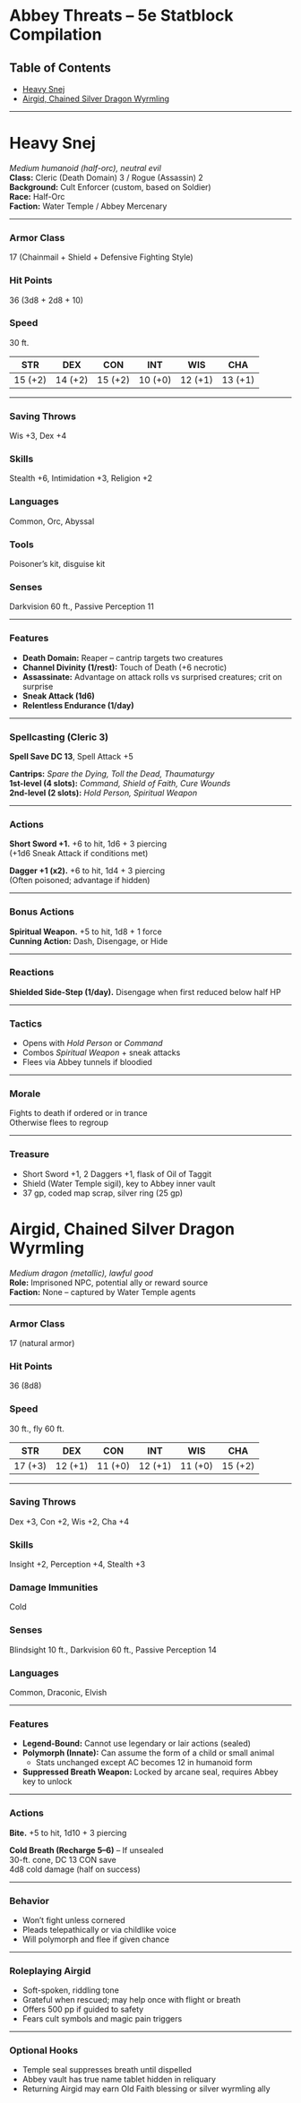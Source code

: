 # Abbey Threats – 5e Statblock Compilation

## Table of Contents
- [Heavy Snej](#heavy-snej)
- [Airgid, Chained Silver Dragon Wyrmling](#airgid-chained-silver-dragon-wyrmling)

---

# Heavy Snej

*Medium humanoid (half-orc), neutral evil*  
**Class:** Cleric (Death Domain) 3 / Rogue (Assassin) 2  
**Background:** Cult Enforcer (custom, based on Soldier)  
**Race:** Half-Orc  
**Faction:** Water Temple / Abbey Mercenary

---

### Armor Class  
17 (Chainmail + Shield + Defensive Fighting Style)

### Hit Points  
36 (3d8 + 2d8 + 10)

### Speed  
30 ft.

| STR | DEX | CON | INT | WIS | CHA |
|-----|-----|-----|-----|-----|-----|
| 15 (+2) | 14 (+2) | 15 (+2) | 10 (+0) | 12 (+1) | 13 (+1) |

---

### Saving Throws  
Wis +3, Dex +4  
### Skills  
Stealth +6, Intimidation +3, Religion +2  
### Languages  
Common, Orc, Abyssal  
### Tools  
Poisoner’s kit, disguise kit  
### Senses  
Darkvision 60 ft., Passive Perception 11

---

### Features

- **Death Domain:** Reaper – cantrip targets two creatures  
- **Channel Divinity (1/rest):** Touch of Death (+6 necrotic)  
- **Assassinate:** Advantage on attack rolls vs surprised creatures; crit on surprise  
- **Sneak Attack (1d6)**  
- **Relentless Endurance (1/day)**

---

### Spellcasting (Cleric 3)

**Spell Save DC 13**, Spell Attack +5

**Cantrips:** *Spare the Dying, Toll the Dead, Thaumaturgy*  
**1st-level (4 slots):** *Command, Shield of Faith, Cure Wounds*  
**2nd-level (2 slots):** *Hold Person, Spiritual Weapon*

---

### Actions

**Short Sword +1.** +6 to hit, 1d6 + 3 piercing  
(+1d6 Sneak Attack if conditions met)

**Dagger +1 (x2).** +6 to hit, 1d4 + 3 piercing  
(Often poisoned; advantage if hidden)

---

### Bonus Actions

**Spiritual Weapon.** +5 to hit, 1d8 + 1 force  
**Cunning Action:** Dash, Disengage, or Hide

---

### Reactions

**Shielded Side-Step (1/day).** Disengage when first reduced below half HP

---

### Tactics

- Opens with *Hold Person* or *Command*  
- Combos *Spiritual Weapon* + sneak attacks  
- Flees via Abbey tunnels if bloodied

---

### Morale

Fights to death if ordered or in trance  
Otherwise flees to regroup

---

### Treasure

- Short Sword +1, 2 Daggers +1, flask of Oil of Taggit  
- Shield (Water Temple sigil), key to Abbey inner vault  
- 37 gp, coded map scrap, silver ring (25 gp)

# Airgid, Chained Silver Dragon Wyrmling

*Medium dragon (metallic), lawful good*  
**Role:** Imprisoned NPC, potential ally or reward source  
**Faction:** None – captured by Water Temple agents

---

### Armor Class  
17 (natural armor)

### Hit Points  
36 (8d8)

### Speed  
30 ft., fly 60 ft.

| STR | DEX | CON | INT | WIS | CHA |
|-----|-----|-----|-----|-----|-----|
| 17 (+3) | 12 (+1) | 11 (+0) | 12 (+1) | 11 (+0) | 15 (+2) |

---

### Saving Throws  
Dex +3, Con +2, Wis +2, Cha +4  
### Skills  
Insight +2, Perception +4, Stealth +3  
### Damage Immunities  
Cold  
### Senses  
Blindsight 10 ft., Darkvision 60 ft., Passive Perception 14  
### Languages  
Common, Draconic, Elvish

---

### Features

- **Legend-Bound:** Cannot use legendary or lair actions (sealed)  
- **Polymorph (Innate):** Can assume the form of a child or small animal  
  - Stats unchanged except AC becomes 12 in humanoid form  
- **Suppressed Breath Weapon:** Locked by arcane seal, requires Abbey key to unlock

---

### Actions

**Bite.** +5 to hit, 1d10 + 3 piercing

**Cold Breath (Recharge 5–6)** – If unsealed  
30-ft. cone, DC 13 CON save  
4d8 cold damage (half on success)

---

### Behavior

- Won’t fight unless cornered  
- Pleads telepathically or via childlike voice  
- Will polymorph and flee if given chance

---

### Roleplaying Airgid

- Soft-spoken, riddling tone  
- Grateful when rescued; may help once with flight or breath  
- Offers 500 pp if guided to safety  
- Fears cult symbols and magic pain triggers

---

### Optional Hooks

- Temple seal suppresses breath until dispelled  
- Abbey vault has true name tablet hidden in reliquary  
- Returning Airgid may earn Old Faith blessing or silver wyrmling ally